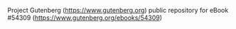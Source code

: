 Project Gutenberg (https://www.gutenberg.org) public repository for
eBook #54309 (https://www.gutenberg.org/ebooks/54309)
